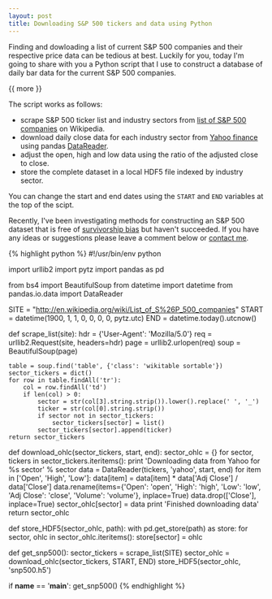 ```yaml
---
layout: post
title: Downloading S&P 500 tickers and data using Python
---
```


Finding and dowloading a list of current S&P 500 companies and their respective price data can be tedious at best. Luckily for you, today I'm going to share with you a Python script that I use to construct a database of daily bar data for the current S&P 500 companies.

{{ more }}

The script works as follows:

- scrape S&P 500 ticker list and industry sectors from [list of S&P 500 companies](https://en.wikipedia.org/wiki/List_of_S%26P_500_companies) on Wikipedia.
- download daily close data for each industry sector from [Yahoo finance](http://finance.yahoo.com) using pandas [DataReader](http://pandas.pydata.org/pandas-docs/stable/remote_data.html).
- adjust the open, high and low data using the ratio of the adjusted close to close.
- store the complete dataset in a local HDF5 file indexed by industry sector.

You can change the start and end dates using the `START` and `END` variables at the top of the scipt.

Recently, I've been investigating methods for constructing an S&P 500 dataset that is free of [survivorship bias](https://en.wikipedia.org/wiki/Survivorship_bias) but haven't succeeded. If you have any ideas or suggestions please leave a comment below or [contact me](/contact).

{% highlight python %}
#!/usr/bin/env python

import urllib2
import pytz
import pandas as pd

from bs4 import BeautifulSoup
from datetime import datetime
from pandas.io.data import DataReader


SITE = "http://en.wikipedia.org/wiki/List_of_S%26P_500_companies"
START = datetime(1900, 1, 1, 0, 0, 0, 0, pytz.utc)
END = datetime.today().utcnow()


def scrape_list(site):
    hdr = {'User-Agent': 'Mozilla/5.0'}
    req = urllib2.Request(site, headers=hdr)
    page = urllib2.urlopen(req)
    soup = BeautifulSoup(page)

    table = soup.find('table', {'class': 'wikitable sortable'})
    sector_tickers = dict()
    for row in table.findAll('tr'):
        col = row.findAll('td')
        if len(col) > 0:
            sector = str(col[3].string.strip()).lower().replace(' ', '_')
            ticker = str(col[0].string.strip())
            if sector not in sector_tickers:
                sector_tickers[sector] = list()
            sector_tickers[sector].append(ticker)
    return sector_tickers


def download_ohlc(sector_tickers, start, end):
    sector_ohlc = {}
    for sector, tickers in sector_tickers.iteritems():
        print 'Downloading data from Yahoo for %s sector' % sector
        data = DataReader(tickers, 'yahoo', start, end)
        for item in ['Open', 'High', 'Low']:
            data[item] = data[item] * data['Adj Close'] / data['Close']
        data.rename(items={'Open': 'open', 'High': 'high', 'Low': 'low',
                           'Adj Close': 'close', 'Volume': 'volume'},
                    inplace=True)
        data.drop(['Close'], inplace=True)
        sector_ohlc[sector] = data
    print 'Finished downloading data'
    return sector_ohlc


def store_HDF5(sector_ohlc, path):
    with pd.get_store(path) as store:
        for sector, ohlc in sector_ohlc.iteritems():
            store[sector] = ohlc


def get_snp500():
    sector_tickers = scrape_list(SITE)
    sector_ohlc = download_ohlc(sector_tickers, START, END)
    store_HDF5(sector_ohlc, 'snp500.h5')


if __name__ == '__main__':
    get_snp500()
{% endhighlight %}

